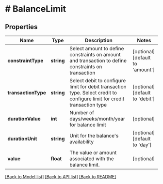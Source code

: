# # BalanceLimit

## Properties

Name | Type | Description | Notes
------------ | ------------- | ------------- | -------------
**constraintType** | **string** | Select amount to define constraints on amount and transaction to define constraints on transaction | [optional] [default to 'amount']
**transactionType** | **string** | Select debit to configure limit for debit transaction type. Select credit to configure limit for credit transaction type | [optional] [default to 'debit']
**durationValue** | **int** | Number of days/weeks/month/year for balance limit | [optional]
**durationUnit** | **string** | Unit for the balance&#39;s availability | [optional] [default to 'day']
**value** | **float** | The value or amount associated with the balance limit. | [optional]

[[Back to Model list]](../../README.md#models) [[Back to API list]](../../README.md#endpoints) [[Back to README]](../../README.md)
